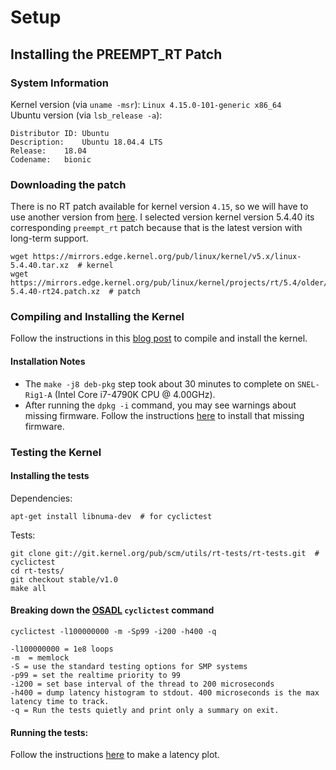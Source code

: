 # Setup
## Installing the PREEMPT_RT Patch
### System Information
Kernel version (via `uname -msr`): `Linux 4.15.0-101-generic x86_64`   
Ubuntu version (via `lsb_release -a`):
```
Distributor ID:	Ubuntu
Description:	Ubuntu 18.04.4 LTS
Release:	18.04
Codename:	bionic
```
### Downloading the patch
There is no RT patch available for kernel version `4.15`, so we will have to use another version from [here](https://mirrors.edge.kernel.org/pub/linux/kernel/projects/rt/). I selected version kernel version 5.4.40 its corresponding `preempt_rt` patch because that is the latest version with long-term support.
```
wget https://mirrors.edge.kernel.org/pub/linux/kernel/v5.x/linux-5.4.40.tar.xz  # kernel
wget https://mirrors.edge.kernel.org/pub/linux/kernel/projects/rt/5.4/older/patch-5.4.40-rt24.patch.xz  # patch
```

### Compiling and Installing the Kernel
Follow the instructions in this [blog post](https://chenna.me/blog/2020/02/23/how-to-setup-preempt-rt-on-ubuntu-18-04/) to compile and install the kernel.
#### Installation Notes
- The `make -j8 deb-pkg` step took about 30 minutes to complete on `SNEL-Rig1-A` (Intel Core i7-4790K CPU @ 4.00GHz).
- After running the `dpkg -i` command, you may see warnings about missing firmware. Follow the instructions [here](https://askubuntu.com/questions/832524/possible-missing-frmware-lib-firmware-i915) to install that missing firmware.

### Testing the Kernel
#### Installing the tests
Dependencies:
```
apt-get install libnuma-dev  # for cyclictest
```
Tests:
```
git clone git://git.kernel.org/pub/scm/utils/rt-tests/rt-tests.git  # cyclictest
cd rt-tests/
git checkout stable/v1.0
make all
```
#### Breaking down the [OSADL](http://www.osadl.org) `cyclictest` command
```
cyclictest -l100000000 -m -Sp99 -i200 -h400 -q
```
```
-l100000000 = 1e8 loops
-m  = memlock
-S = use the standard testing options for SMP systems
-p99 = set the realtime priority to 99
-i200 = set base interval of the thread to 200 microseconds
-h400 = dump latency histogram to stdout. 400 microseconds is the max latency time to track.
-q = Run the tests quietly and print only a summary on exit.
```
#### Running the tests:
Follow the instructions [here](http://www.osadl.org/Create-a-latency-plot-from-cyclictest-hi.bash-script-for-latency-plot.0.html) to make a latency plot.
